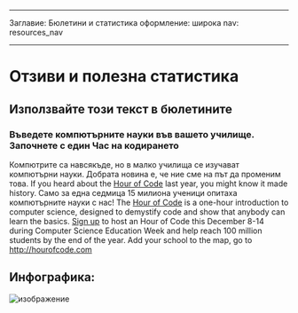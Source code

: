 * * *

Заглавие: Бюлетини и статистика оформление: широка nav: resources_nav

* * *

# Отзиви и полезна статистика

## Използвайте този текст в бюлетините

### Въведете компютърните науки във вашето училище. Започнете с един Час на кодирането

Компютрите са навсякъде, но в малко училища се изучават компютърни науки. Добрата новина е, че ние сме на път да променим това. If you heard about the [Hour of Code](<%= hoc_uri('/') %>) last year, you might know it made history. Само за една седмица 15 милиона ученици опитаха компютърните науки с нас! The [Hour of Code](<%= hoc_uri('/') %>) is a one-hour introduction to computer science, designed to demystify code and show that anybody can learn the basics. [Sign up](<%= hoc_uri('/') %>) to host an Hour of Code this December 8-14 during Computer Science Education Week and help reach 100 million students by the end of the year. Add your school to the map, go to <http://hourofcode.com>

## Инфографика:

![изображение](http://code.org/images/fit-8000/Code.org_infographic.png)